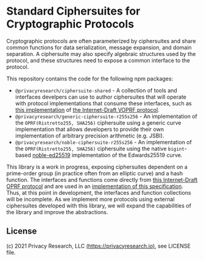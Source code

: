 # Standard Ciphersuites for Cryptographic Protocols

Cryptographic protocols are often parameterized by ciphersuites and share common functions
for data serialization, message expansion, and domain separation. A ciphersuite may also
specify algebraic structures used by the protocol, and these structures need to expose a common
interface to the protocol.

This repository contains the code for the following npm packages:
* `@privacyresearch/ciphersuite-shared` - A collection of tools and interfaces develpers can use to
   author ciphersuites that will operate with protocol implementations that consume these interfaces,
   such as [this implementation](https://github.com/privacyresearchgroup/oprf-ts) of
   [the Internet-Draft VOPRF protocol](https://tools.ietf.org/html/draft-irtf-cfrg-voprf).
* `@privacyresearch/generic-ciphersuite-r255s256` - An implementation of the `OPRF(Ristretto255, SHA256)`
   ciphersuite using a generic curve implementation that allows developers to provide their own
   implementation of arbitrary precision arithmetic (e.g. JSBI).
* `@privacyresearch/noble-ciphersuite-r255s256` - An implementation of the `OPRF(Ristretto255, SHA256)`
   ciphersuite using the native `bigint`-based  [noble-ed25519](https://github.com/paulmillr/noble-ed25519)
   implementation of the Edwards25519 curve.

This library is a work in progress, exposing ciphersuites dependent on a prime-order group
(in practice often from an elliptic curve) and a hash function. The interfaces and functions 
come directly from [this Internet-Draft OPRF protocol](https://tools.ietf.org/html/draft-irtf-cfrg-voprf)
and are used in an [implementation of this specification](https://github.com/privacyresearchgroup/oprf-ts).
Thus, at this point in development, the interfaces and function collections will be incomplete. As we
implement more protocols using external ciphersuites developed with this library, we will expand
the capabilities of the library and improve the abstractions.


## License

(c) 2021 Privacy Research, LLC [(https://privacyresearch.io)](https://privacyresearch.io), see LICENSE file.
